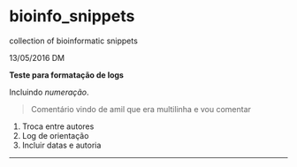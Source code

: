 # bioinfo_snippets
collection of bioinformatic snippets

13/05/2016 DM

**Teste para formatação de logs**

Incluindo _numeração_.

> Comentário vindo de amil
que era multilinha
e vou comentar

1. Troca entre autores
2. Log de orientação
3. Incluir datas e autoria

- - - - - - 
